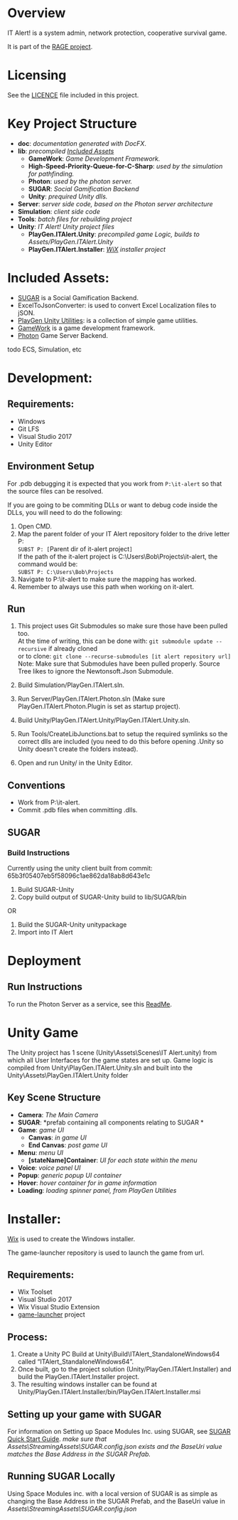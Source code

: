 # Overview 
IT Alert! is a system admin, network protection, cooperative survival game.

It is part of the [RAGE project](http://rageproject.eu/).

# Licensing
See the [LICENCE](LICENCE.md) file included in this project.

# Key Project Structure
- **doc**: *documentation generated with DocFX*.
- **lib**: *precompiled [Included Assets](#Included-Assets)* 
  - **GameWork**: *Game Development Framework.*  
  - **High-Speed-Priority-Queue-for-C-Sharp**: *used by the simulation for pathfinding.*
  - **Photon**: *used by the photon server.*
  - **SUGAR**: *Social Gamification Backend*
  - **Unity**: *prequired Unity dlls.*
- **Server**: *server side code, based on the Photon server architecture*
- **Simulation**: *client side code*
- **Tools**: *batch files for rebuilding project*
- **Unity**: *IT Alert! Unity project files*
  - **PlayGen.ITAlert.Unity**: *precompiled game Logic, builds to Assets/PlayGen.ITAlert.Unity*
  - **PlayGen.ITAlert.Installer**: *[WiX](http://wixtoolset.org/) installer project*


# Included Assets:
- [SUGAR](http://www.sugarengine.org/) is a Social Gamification Backend.
- ExcelToJsonConverter: is used to convert Excel Localization files to jSON.
- [PlayGen Unity Utilities](git@codebasehq.com:playgen/components/unityutilities.git): is a collection of simple game utilities.
- [GameWork](https://github.com/Game-Work/GameWork.Unity) is a game development framework. 
- [Photon](https://www.photonengine.com/en/OnPremise) Game Server Backend.

todo ECS, Simulation, etc


# Development:
## Requirements:
- Windows
- Git LFS
- Visual Studio 2017
- Unity Editor

## Environment Setup
For .pdb debugging it is expected that you work from `P:\it-alert` so that the source files can be resolved.

If you are going to be commiting DLLs or want to debug code inside the DLLs, you will need to do the following:

1. Open CMD.
2. Map the parent folder of your IT Alert repository folder to the drive letter P:  
`SUBST P: [`Parent dir of it-alert project`]`  
If the path of the it-alert project is C:\Users\Bob\Projects\it-alert, the command would be:  
`SUBST P: C:\Users\Bob\Projects`
3. Navigate to P:\it-alert to make sure the mapping has worked.
4. Remember to always use this path when working on it-alert.

## Run
1. This project uses Git Submodules so make sure those have been pulled too.  
At the time of writing, this can be done with: `git submodule update --recursive` if already cloned  
or to clone: `git clone --recurse-submodules [it alert repository url]`  
Note: Make sure that Submodules have been pulled properly. Source Tree likes to ignore the Newtonsoft.Json Submodule.

2. Build Simulation/PlayGen.ITAlert.sln.

3. Run Server/PlayGen.ITAlert.Photon.sln (Make sure PlayGen.ITAlert.Photon.Plugin is set as startup project).

4. Build Unity/PlayGen.ITAlert.Unity/PlayGen.ITAlert.Unity.sln.

5. Run Tools/CreateLibJunctions.bat to setup the required symlinks so the correct dlls are included (you need to do this before opening .Unity so Unity doesn't create the folders instead).

6. Open and run Unity/ in the Unity Editor.


## Conventions
- Work from P:\it-alert.
- Commit .pdb files when committing .dlls.

## SUGAR
### Build Instructions
Currently using the unity client built from commit: 65b3f05407eb5f58096c1ae862da18ab8d643e1c

1. Build SUGAR-Unity
2. Copy build output of SUGAR-Unity build to lib/SUGAR/bin

OR

1. Build the SUGAR-Unity unitypackage
2. Import into IT Alert

# Deployment
## Run Instructions
To run the Photon Server as a service, see this [ReadMe](Server/deploy/ReadMe.md).

# Unity Game

The Unity project has 1 scene (Unity\Assets\Scenes\IT Alert.unity) from which all User Interfaces for the game states are set up. Game logic is compiled from Unity\PlayGen.ITAlert.Unity.sln and built into the Unity\Assets\PlayGen.ITAlert.Unity folder

## Key Scene Structure

- **Camera**: *The Main Camera*
- **SUGAR**: *prefab containing all components relating to SUGAR *
- **Game**: *game UI*
  - **Canvas**: *in game UI*
  - **End Canvas**: *post game UI*
- **Menu**: *menu UI*
  - **[stateName]Container**: *UI for each state within the menu*
- **Voice**: *voice panel UI*
- **Popup**: *generic popup UI container*
- **Hover**: *hover container for in game information*
- **Loading**: *loading spinner panel, from PlayGen Utilities*

# Installer:
[Wix](http://wixtoolset.org/) is used to create the Windows installer.

The game-launcher repository is used to launch the game from url.

## Requirements:
- Wix Toolset
- Visual Studio 2017
- Wix Visual Studio Extension
- [game-launcher](https://gitlab.com/playgen/game-launcher) project

## Process:
1. Create a Unity PC Build at Unity\Build\ITAlert_StandaloneWindows64 called “ITAlert_StandaloneWindows64”.
2. Once built, go to the project solution (Unity/PlayGen.ITAlert.Installer) and build the PlayGen.ITAlert.Installer project.
3. The resulting windows installer can be found at Unity/PlayGen.ITAlert.Installer/bin/PlayGen.ITAlert.Installer.msi

## Setting up your game with SUGAR
For information on Setting up Space Modules Inc. using SUGAR, see [SUGAR Quick Start Guide](http://api.sugarengine.org/v1/unity-client/tutorials/quick-start.html). *make sure that Assets\StreamingAssets\SUGAR.config.json exists and the BaseUri value matches the Base Address in the SUGAR Prefab.* 

## Running SUGAR Locally
Using Space Modules inc. with a local version of SUGAR is as simple as changing the Base Address in the SUGAR Prefab, and the BaseUri value in *Assets\StreamingAssets\SUGAR.config.json*